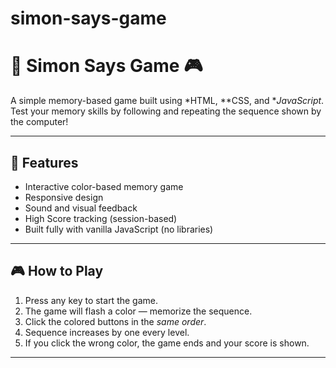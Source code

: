 # simon-says-game

# 🧠 Simon Says Game 🎮

A simple memory-based game built using *HTML, **CSS, and **JavaScript*.  
Test your memory skills by following and repeating the sequence shown by the computer!

---

## 🚀 Features

- Interactive color-based memory game
- Responsive design
- Sound and visual feedback
- High Score tracking (session-based)
- Built fully with vanilla JavaScript (no libraries)

---

## 🎮 How to Play

1. Press any key to start the game.
2. The game will flash a color — memorize the sequence.
3. Click the colored buttons in the *same order*.
4. Sequence increases by one every level.
5. If you click the wrong color, the game ends and your score is shown.

---
